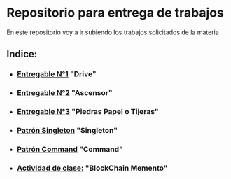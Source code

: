 # Repositorio para entrega de trabajos

En este repositorio voy a ir subiendo los trabajos solicitados de la materia

## Indice:

- ### [Entregable N°1](https://github.com/GonziFlowReloaded/Ingsotguar2/tree/main/8m) "Drive"

- ### [Entregable N°2](https://github.com/GonziFlowReloaded/Ingsotguar2/tree/main/13m) "Ascensor"

- ### [Entregable N°3](https://github.com/GonziFlowReloaded/Ingsotguar2/tree/main/ppt) "Piedras Papel o Tijeras"

- ### [Patrón Singleton](https://github.com/GonziFlowReloaded/pyPatrones/tree/main/singleton) "Singleton"

- ### [Patrón Command](https://github.com/GonziFlowReloaded/pyPatrones/tree/main/Actividad4%20PatronCommand) "Command"

- ### [Actividad de clase:](https://github.com/GonziFlowReloaded/pyPatrones/tree/main/blockchain) "BlockChain Memento"
